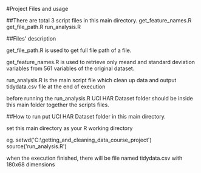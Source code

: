 #Project Files and usage

##There are total 3 script files in this main directory.
get_feature_names.R
get_file_path.R
run_analysis.R


##Files' description

get_file_path.R is used to get full file path of a file.

get_feature_names.R is used to retrieve only meand and standard deviation variables from 561 variables of the original dataset.

run_analysis.R is the main script file which clean up data and output tidydata.csv file at the end of execution

before running the run_analysis.R UCI HAR Dataset folder should be inside this main folder together the scripts files.



##How to run 
put UCI HAR Dataset folder in this main directory.

set this main directory as your R working directory

eg. 
      setwd('C:\\getting_and_cleaning_data_course_project')
      source('run_analysis.R')

when the execution finished, there will be file named tidydata.csv with  180x68 dimensions
